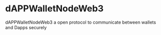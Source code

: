 # dAPPWalletNodeWeb3
dAPPWalletNodeWeb3 a open protocol to communicate between wallets and Dapps securely

